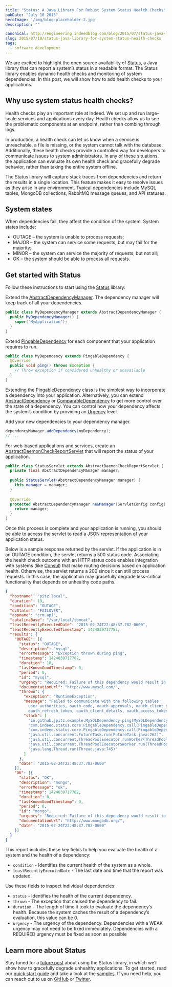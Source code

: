 ```yaml
---
title: "Status: A Java Library For Robust System Status Health Checks"
pubDate: "July 10 2015"
heroImage: '/img/blog-placeholder-2.jpg'
description: ""

canonical: http://engineering.indeedblog.com/blog/2015/07/status-java-library-for-system-status-health-checks/
slug: 2015/07/10/status-java-library-for-system-status-health-checks
tags:
  - software development
---
```


We are excited to highlight the open source availability of [Status], a Java library that can report a system’s status in a readable format.
The Status library enables dynamic health checks and monitoring of system dependencies.
In this post, we will show how to add health checks to your applications.

<!--more-->

## Why use system status health checks?
Health checks play an important role at Indeed. We set up and run large-scale services and applications every day.
Health checks allow us to see the problematic components at an endpoint, rather than combing through logs.

In production, a health check can let us know when a service is unreachable, a file is missing, or the system cannot talk with the database.
Additionally, these health checks provide a controlled way for developers to communicate issues to system administrators.
In any of these situations, the application can evaluate its own health check and gracefully degrade behavior, rather than taking the entire system offline.

The Status library will capture stack traces from dependencies and return the results in a single location.
This feature makes it easy to resolve issues as they arise in any environment.
Typical dependencies include MySQL tables, MongoDB collections, RabbitMQ message queues, and API statuses.

## System states

When dependencies fail, they affect the condition of the system. 
System states include:

* OUTAGE – the system is unable to process requests;
* MAJOR – the system can service some requests, but may fail for the majority;
* MINOR – the system can service the majority of requests, but not all;
* OK – the system should be able to process all requests.

## Get started with Status

Follow these instructions to start using the [Status] library:

Extend the [AbstractDependencyManager](https://github.com/indeedeng/status/blob/master/status-core/src/main/java/com/indeed/status/core/AbstractDependencyManager.java). 
The dependency manager will keep track of all your dependencies.

```java
public class MyDependencyManager extends AbstractDependencyManager {
  public MyDependencyManager() {
    super("MyApplication");
  }
}
```

Extend [PingableDependency] for each component that your application requires to run.

```java
public class MyDependency extends PingableDependency {
  @Override
  public void ping() throws Exception {
    // Throw exception if considered unhealthy or unavailable
  }
}
```

Extending the [PingableDependency] class is the simplest way to incorporate a dependency into your application.
Alternatively, you can extend [AbstractDependency] or [ComparableDependency] to get more control over the state of a dependency.
You can control how your dependency affects the system’s condition by providing an [Urgency] level.

Add your new dependencies to your dependency manager.

```java
dependencyManager.addDependency(myDependency);
// ...
```

For web-based applications and services, create an [AbstractDaemonCheckReportServlet](https://github.com/indeedeng/status/blob/master/status-web/src/main/java/com/indeed/status/web/AbstractDaemonCheckReportServlet.java) that will report the status of your application.

```java
public class StatusServlet extends AbstractDaemonCheckReportServlet {
  private final AbstractDependencyManager manager;
 
  public StatusServlet(AbstractDependencyManager manager) {
    this.manager = manager;
  }
 
  @Override
  protected AbstractDependencyManager newManager(ServletConfig config) {
    return manager;
  }
}
```

Once this process is complete and your application is running, you should be able to access the servlet to read a JSON representation of your application status.

Below is a sample response returned by the servlet. 
If the application is in an OUTAGE condition, the servlet returns a 500 status code. 
Associating the health check outcome with an HTTP status code enables integration with systems (like [Consul](https://consul.io/)) that make routing decisions based on application health.
Otherwise, the servlet returns a 200 since it can still process requests.
In this case, the application may gracefully degrade less-critical functionality that depends on unhealthy code paths.

```json
{
  "hostname": "pitz.local",
  "duration": 19,
  "condition": "OUTAGE",
  "dcStatus": "FAILOVER",
  "appname": "crm.api",
  "catalinaBase": "/var/local/tomcat",
  "leastRecentlyExecutedDate": "2015-02-24T22:48:37.782-0600",
  "leastRecentlyExecutedTimestamp": 1424839717782,
  "results": {
    "OUTAGE": [{
      "status": "OUTAGE",
      "description": "mysql",
      "errorMessage": "Exception thrown during ping",
      "timestamp": 1424839717782,
      "duration": 18,
      "lastKnownGoodTimestamp": 0,
      "period": 0,
      "id": "mysql",
      "urgency": "Required: Failure of this dependency would result in complete system outage",
      "documentationUrl": "http://www.mysql.com/",
      "thrown": {
        "exception": "RuntimeException",
        "message": "Failed to communicate with the following tables:
          user_authorities, oauth_code, oauth_approvals, oauth_client_token,
          oauth_refresh_token, oauth_client_details, oauth_access_token",
        "stack": [
          "io.github.jpitz.example.MySQLDependency.ping(MySQLDependency.java:68)",
          "com.indeed.status.core.PingableDependency.call(PingableDependency.java:59)",
          "com.indeed.status.core.PingableDependency.call(PingableDependency.java:15)",
          "java.util.concurrent.FutureTask.run(FutureTask.java:262)",
          "java.util.concurrent.ThreadPoolExecutor.runWorker(ThreadPoolExecutor.java:1145)",
          "java.util.concurrent.ThreadPoolExecutor$Worker.run(ThreadPoolExecutor.java:615)",
          "java.lang.Thread.run(Thread.java:745)"
        ]
      },
      "date": "2015-02-24T22:48:37.782-0600"
    }],
    "OK": [{
      "status": "OK",
      "description": "mongo",
      "errorMessage": "ok",
      "timestamp": 1424839717782,
      "duration": 0,
      "lastKnownGoodTimestamp": 0,
      "period": 0,
      "id": "mongo",
      "urgency": "Required: Failure of this dependency would result in complete system outage",
      "documentationUrl": "http://www.mongodb.org/",
      "date": "2015-02-24T22:48:37.782-0600"
    }]
  }
}
```

This report includes these key fields to help you evaluate the health of a system and the health of a dependency:

* `condition` - Identifies the current health of the system as a whole.
* `leastRecentlyExecutedDate` - The last date and time that the report was updated.

Use these fields to inspect individual dependencies:

* `status` - Identifies the health of the current dependency.
* `thrown` - The exception that caused the dependency to fail.
* `duration` - The length of time it took to evaluate the dependency’s health. Because the system caches the result of a dependency’s evaluation, this value can be 0.
* `urgency` - The urgency of the dependency. Dependencies with a WEAK urgency may not need to be fixed immediately. Dependencies with a REQUIRED urgency must be fixed as soon as possible

## Learn more about Status

Stay tuned for a [future post](/blog/2017/01/19/gracefully-degrading-functionality-using-status/) about using the Status library, in which we’ll show how to gracefully degrade unhealthy applications. 
To get started, read our [quick start guide] and take a look at the [samples]. 
If you need help, you can reach out to us on [GitHub] or [Twitter].


[Status]: https://github.com/indeedeng/status
[AbstractDependencyManager]: https://github.com/indeedeng/status/blob/master/status-core/src/main/java/com/indeed/status/core/AbstractDependencyManager.java
[PingableDependency]: https://github.com/indeedeng/status/blob/master/status-core/src/main/java/com/indeed/status/core/PingableDependency.java
[AbstractDependency]: https://github.com/indeedeng/status/blob/master/status-core/src/main/java/com/indeed/status/core/AbstractDependency.java
[ComparableDependency]: https://github.com/indeedeng/status/blob/master/status-core/src/main/java/com/indeed/status/core/ComparableDependency.java
[Urgency]: https://github.com/indeedeng/status/blob/fff009ad24d1641afe6d792e582e374e8e5f63a6/status-core/src/main/java/com/indeed/status/core/Urgency.java
[quick start guide]: http://opensource.indeedeng.io/status/docs/quick-start/
[samples]: https://github.com/indeedeng/status/tree/master/status-samples
[GitHub]: https://github.com/indeedeng/
[Twitter]: https://twitter.com/indeedeng
